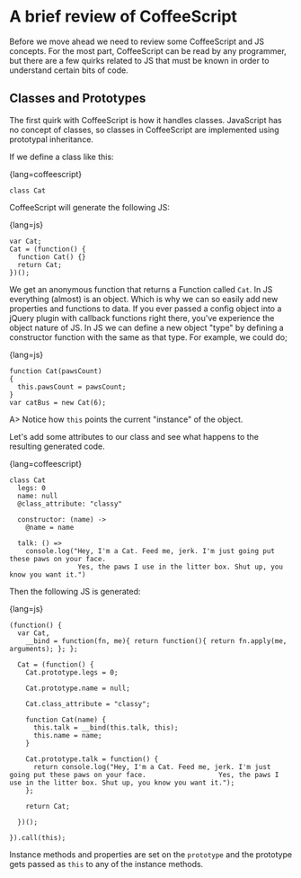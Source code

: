 #  A brief review of CoffeeScript

Before we move ahead we need to review some CoffeeScript and JS concepts.
For the most part, CoffeeScript can be read by any programmer, but there are a few quirks related to JS that must be 
known in order to understand certain bits of code.

## Classes and Prototypes

The first quirk with CoffeeScript is how it handles classes. JavaScript has no concept of classes, so classes in CoffeeScript are implemented using prototypal inheritance. 

If we define a class like this:

{lang=coffeescript}
~~~~~~~  
class Cat
~~~~~~~  

CoffeeScript will generate the following JS:

{lang=js}
~~~~~~~  
var Cat;
Cat = (function() {
  function Cat() {}
  return Cat;
})();
~~~~~~~

We get an anonymous function that returns a Function called `Cat`. In JS everything (almost) is an object.
Which is why we can so easily add new properties and functions to data. If you ever passed a config object into 
a jQuery plugin with callback functions right there, you've experience the object nature of JS. In JS we can define a new object "type" by defining a constructor function with the same as that type. For example, we could do;

{lang=js}
~~~~~~~ 
function Cat(pawsCount)
{
  this.pawsCount = pawsCount;
}
var catBus = new Cat(6);
~~~~~~~ 

A> Notice how `this` points the current "instance" of the object.

Let's add some attributes to our class and see what happens to the resulting generated code.

{lang=coffeescript}
~~~~~~~ 
class Cat
  legs: 0
  name: null
  @class_attribute: "classy"

  constructor: (name) ->
    @name = name

  talk: () =>
    console.log("Hey, I'm a Cat. Feed me, jerk. I'm just going put these paws on your face. 
                 Yes, the paws I use in the litter box. Shut up, you know you want it.")
~~~~~~~ 

Then the following JS is generated:

{lang=js}
~~~~~~~ 
(function() {
  var Cat,
    __bind = function(fn, me){ return function(){ return fn.apply(me, arguments); }; };

  Cat = (function() {
    Cat.prototype.legs = 0;

    Cat.prototype.name = null;

    Cat.class_attribute = "classy";

    function Cat(name) {
      this.talk = __bind(this.talk, this);
      this.name = name;
    }

    Cat.prototype.talk = function() {
      return console.log("Hey, I'm a Cat. Feed me, jerk. I'm just going put these paws on your face.                  Yes, the paws I use in the litter box. Shut up, you know you want it.");
    };

    return Cat;

  })();

}).call(this);
~~~~~~~ 

Instance methods and properties are set on the `prototype` and the prototype gets passed as `this` to any of the instance methods. 
